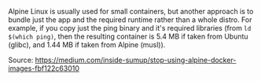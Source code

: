 Alpine Linux is usually used for small containers, but another approach is to bundle just the app and the required runtime rather than a whole distro. For example, if you copy just the ping binary and it's required libraries (from `ld $(which ping)`, then the resulting container is 5.4 MB if taken from Ubuntu (glibc), and 1.44 MB if taken from Alpine (musl)).

Source: https://medium.com/inside-sumup/stop-using-alpine-docker-images-fbf122c63010
